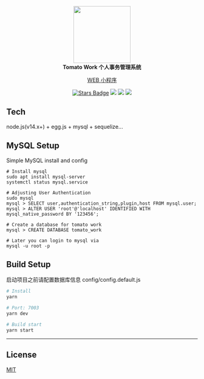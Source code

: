 <p align="center">
  <img src="https://raw.githubusercontent.com/xjh22222228/tomato-work/master/public/poster.png" width="150" />
  <br />
  <b>Tomato Work 个人事务管理系统</b>
  <p align="center">
    <a href="https://github.com/xjh22222228/tomato-work">WEB </a>
    <a href="https://github.com/xjh22222228/tomato-work-weapp"> 小程序</a>
  </p>
  <p align="center">
    <a href="https://github.com/xjh22222228/tomato-work-server/stargazers"><img src="https://img.shields.io/github/stars/xjh22222228/tomato-work-server" alt="Stars Badge"/></a>
    <img src="https://img.shields.io/github/package-json/v/xjh22222228/tomato-work-server" />
    <img src="https://img.shields.io/github/license/xjh22222228/tomato-work-server" />
    <a href="https://hits.dwyl.com/xjh22222228/tomato-work-server">
      <img src="https://hits.dwyl.com/xjh22222228/tomato-work-server.svg" />
    </a>
  </p>
</p>



## Tech
node.js(v14.x+) + egg.js + mysql +  sequelize...






## MySQL Setup
Simple MySQL install and config

```
# Install mysql
sudo apt install mysql-server
systemctl status mysql.service

# Adjusting User Authentication 
sudo mysql
mysql > SELECT user,authentication_string,plugin,host FROM mysql.user;
mysql > ALTER USER 'root'@'localhost' IDENTIFIED WITH mysql_native_password BY '123456';

# Create a database for tomato work
mysql > CREATE DATABASE tomato_work

# Later you can login to mysql via
mysql -u root -p
```

## Build Setup
启动项目之前请配置数据库信息  config/config.default.js

``` bash
# Install
yarn

# Port: 7003
yarn dev

# Build start
yarn start
```

---

## License
[MIT](https://opensource.org/licenses/MIT)
